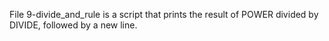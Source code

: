 File 9-divide_and_rule is a script that prints the result of POWER divided by DIVIDE, followed by a new line.
